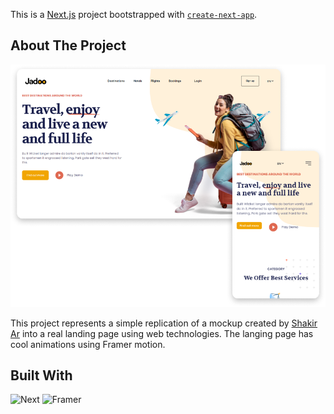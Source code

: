 This is a [Next.js](https://nextjs.org/) project bootstrapped with [`create-next-app`](https://github.com/vercel/next.js/tree/canary/packages/create-next-app).

## About The Project

![Jadoo Screen Shot][project-screenshot]

This project represents a simple replication of a mockup created by [Shakir Ar](https://www.arshakir.com/project/travel-agency-landing-page-freebie) into a real landing page using web technologies. The langing page has cool animations using Framer motion.

## Built With

![Next][Next.js]
![Framer][Framer]

<!-- MARKDOWN LINKS & IMAGES -->

[project-screenshot]: images/jadoo.png
[Next.js]: https://img.shields.io/badge/Next.js-000000.svg?style=for-the-badge&logo=nextdotjs&logoColor=white
[Framer]: https://img.shields.io/badge/Framer-0055FF.svg?style=for-the-badge&logo=Framer&logoColor=white
